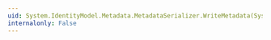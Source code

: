 ```yaml
---
uid: System.IdentityModel.Metadata.MetadataSerializer.WriteMetadata(System.Xml.XmlWriter,System.IdentityModel.Metadata.MetadataBase)
internalonly: False
---
```

